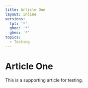 ```yaml
---
title: Article One
layout: inline
versions:
  fpt: '*'
  ghec: '*'
  ghes: '*'
topics:
  - Testing
---
```


# Article One

This is a supporting article for testing.
